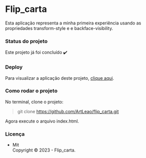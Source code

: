 # Flip_carta

Esta aplicação representa a minha primeira experiência usando as propriedades transform-style e e backface-visibility.

### Status do projeto

Este projeto já foi concluído :heavy_check_mark:

### Deploy

Para visualizar a aplicação deste projeto,  <a href="https://artleao.github.io/flip-carta" target="_blank">clique aqui</a>.

### Como rodar o projeto

No terminal, clone o projeto:

> git clone https://github.com/ArtLeao/flip_carta.git

Agora execute o arquivo index.html.

### Licença

- Mit <br>
Copyright ©️ 2023 - Flip_carta.



